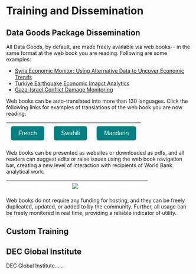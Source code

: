 # Training and Dissemination

## Data Goods Package Dissemination

All Data Goods, by default, are made freely available via web books-- in the same format at the web book you are reading. Following are some examples:

* [Syria Economic Monitor: Using Alternative Data to Uncover Economic Trends](https://datapartnership.org/syria-economic-monitor/README.html)
* [Turkiye Earthquake Economic Imapct Analytics](https://datapartnership.org/turkiye-earthquake-impact/README.html#)
* [Gaza-Israel Conflict Damage Monitoring](https://datapartnership.org/gaza-israel-conflict-impact-analysis/notebooks/nighttime-lights/nighttime-lights.html)

Web books can be auto-translated into more than 130 languages. Click the following links for examples of translations of the web book you are now reading:

| <a href="https://holly--transport-github-io.translate.goog/goods-template/README.html?_x_tr_sl=en&_x_tr_tl=fr&_x_tr_hl=en&_x_tr_pto=wapp">	<button style="background-color: teal; color: white; padding: 10px 20px; border: none; text-align: center; text-decoration: none; display: inline-block; font-size: 16px; margin: 5px; cursor: pointer; border-radius: 5px;">French</button></a> | <a href="https://holly--transport-github-io.translate.goog/goods-template/README.html?_x_tr_sl=en&_x_tr_tl=sw&_x_tr_hl=en&_x_tr_pto=wapp">	<button style="background-color: teal; color: white; padding: 10px 20px; border: none; text-align: center; text-decoration: none; display: inline-block; font-size: 16px; margin: 5px; cursor: pointer; border-radius: 5px;">Swahili</button></a> | <a href="https://holly--transport-github-io.translate.goog/goods-template/README.html?_x_tr_sl=en&_x_tr_tl=zh-CN&_x_tr_hl=en&_x_tr_pto=wapp">	<button style="background-color: teal; color: white; padding: 10px 20px; border: none; text-align: center; text-decoration: none; display: inline-block; font-size: 16px; margin: 5px; cursor: pointer; border-radius: 5px;">Mandarin</button></a> |
| ------------------------------------------------------------ | ------------------------------------------------------------ | ------------------------------------------------------------ |



Web books can be presented as websites or downloaded as pdfs, and all readers can suggest edits or raise issues using the web book navigation bar, creating a new level of interaction with recipients of World Bank analytical work:

| <span style="color:white">xxxxxxx</span> | <span style="color:white">xxxxxxxx</span> | ![](images/intro-nav.png) | <span style="color:white">xxxxxxxx</span> | <span style="color:white">xxxxxxxx</span> |
| ---------------------------------------- | ----------------------------------------- | ------------------------- | ----------------------------------------- | ----------------------------------------- |



Web books do not require any funding for hosting, and they can be freely duplicated, updated, or added to by the community. Further, all usage can be freely monitored in real time, providing a reliable indicator of utility. 

## Custom Training



## DEC Global Institute

DEC Global Institute......
